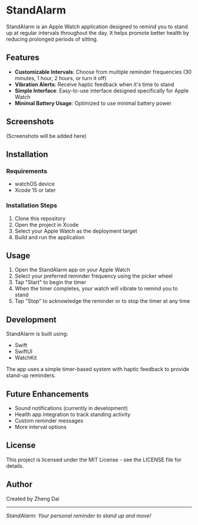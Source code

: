 # StandAlarm

StandAlarm is an Apple Watch application designed to remind you to stand up at regular intervals throughout the day. It helps promote better health by reducing prolonged periods of sitting.

## Features

- **Customizable Intervals**: Choose from multiple reminder frequencies (30 minutes, 1 hour, 2 hours, or turn it off)
- **Vibration Alerts**: Receive haptic feedback when it's time to stand
- **Simple Interface**: Easy-to-use interface designed specifically for Apple Watch
- **Minimal Battery Usage**: Optimized to use minimal battery power

## Screenshots

(Screenshots will be added here)

## Installation

### Requirements
- watchOS device
- Xcode 15 or later

### Installation Steps
1. Clone this repository
2. Open the project in Xcode
3. Select your Apple Watch as the deployment target
4. Build and run the application

## Usage

1. Open the StandAlarm app on your Apple Watch
2. Select your preferred reminder frequency using the picker wheel
3. Tap "Start" to begin the timer
4. When the timer completes, your watch will vibrate to remind you to stand
5. Tap "Stop" to acknowledge the reminder or to stop the timer at any time

## Development

StandAlarm is built using:
- Swift
- SwiftUI
- WatchKit

The app uses a simple timer-based system with haptic feedback to provide stand-up reminders.

## Future Enhancements

- Sound notifications (currently in development)
- Health app integration to track standing activity
- Custom reminder messages
- More interval options

## License

This project is licensed under the MIT License - see the LICENSE file for details.

## Author

Created by Zheng Dai

---

*StandAlarm: Your personal reminder to stand up and move!*

